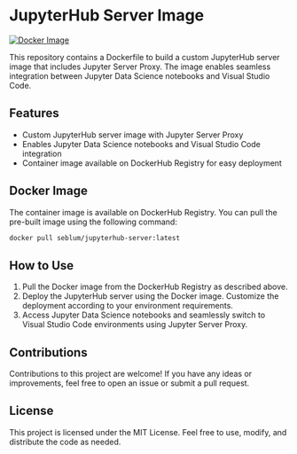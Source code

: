 # JupyterHub Server Image

[![Docker Image](https://img.shields.io/docker/pulls/seblum/jupyterhub-server.svg)](https://hub.docker.com/r/seblum/jupyterhub-server)

This repository contains a Dockerfile to build a custom JupyterHub server image that includes Jupyter Server Proxy. The image enables seamless integration between Jupyter Data Science notebooks and Visual Studio Code.

## Features

- Custom JupyterHub server image with Jupyter Server Proxy
- Enables Jupyter Data Science notebooks and Visual Studio Code integration
- Container image available on DockerHub Registry for easy deployment

## Docker Image

The container image is available on DockerHub Registry. You can pull the pre-built image using the following command:

```bash
docker pull seblum/jupyterhub-server:latest
```

## How to Use
1. Pull the Docker image from the DockerHub Registry as described above.
2. Deploy the JupyterHub server using the Docker image. Customize the deployment according to your environment requirements.
3. Access Jupyter Data Science notebooks and seamlessly switch to Visual Studio Code environments using Jupyter Server Proxy.

## Contributions
Contributions to this project are welcome! If you have any ideas or improvements, feel free to open an issue or submit a pull request.

## License
This project is licensed under the MIT License. Feel free to use, modify, and distribute the code as needed.
